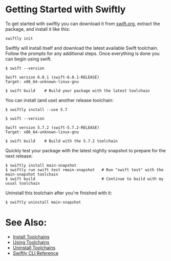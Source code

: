 # Getting Started with Swiftly

To get started with swiftly you can download it from [swift.org](https://swift.org/download), extract the package, and install it like this:

```
swiftly init
```

Swiftly will install itself and download the latest available Swift toolchain. Follow the prompts for any additional steps. Once everything is done you can begin using swift.

```
$ swift --version

Swift version 6.0.1 (swift-6.0.1-RELEASE)
Target: x86_64-unknown-linux-gnu

$ swift build    # Build your package with the latest toolchain
```

You can install (and use) another release toolchain:

```
$ swiftly install --use 5.7

$ swift --version

Swift version 5.7.2 (swift-5.7.2-RELEASE)
Target: x86_64-unknown-linux-gnu

$ swift build    # Build with the 5.7.2 toolchain
```

Quickly test your package with the latest nightly snapshot to prepare for the next release:

```
$ swiftly install main-snapshot
$ swiftly run swift test +main-snapshot   # Run "swift test" with the main-snapshot toolchain
$ swift build                             # Continue to build with my usual toolchain
```

Uninstall this toolchain after you're finished with it:

```
$ swiftly uninstall main-snapshot
```

# See Also:

- [Install Toolchains](install-toolchains)
- [Using Toolchains](use-toolchains)
- [Uninstall Toolchains](uninstall-toolchains)
- [Swiftly CLI Reference](swiftly-cli-reference)
